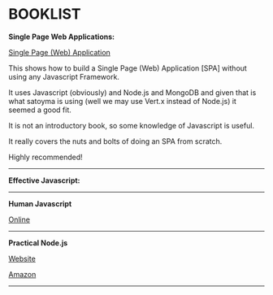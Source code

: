 
# BOOKLIST

**Single Page Web Applications:**

[Single Page (Web) Application](http://www.manning.com/mikowski/)

This shows how to build a Single Page (Web) Application [SPA]
without using any Javascript Framework.

It uses Javascript (obviously) and Node.js and MongoDB and given
that is what satoyma is using (well we may use Vert.x instead of Node.js)
it seemed a good fit.

It is not an introductory book, so some knowledge of Javascript is useful.

It really covers the nuts and bolts of doing an SPA from scratch.

Highly recommended!

---

**Effective Javascript:**


---

**Human Javascript**

[Online](http://read.humanjavascript.com/ch01-introduction.html)


---

**Practical Node.js**

[Website](http://practicalnodebook.com)

[Amazon](http://www.amazon.com/dp/1430265957)

---